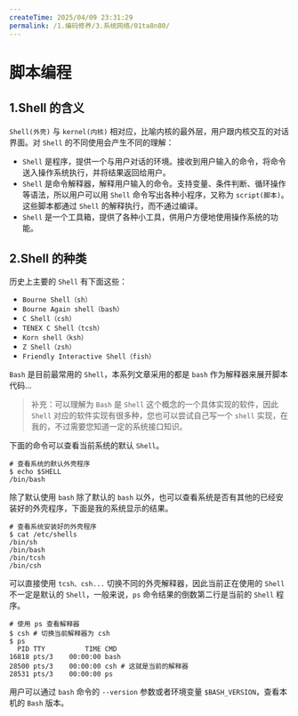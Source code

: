 ```yaml
---
createTime: 2025/04/09 23:31:29
permalink: /1.编码修养/3.系统网络/01ta8n80/
---
```


# 脚本编程

## 1.Shell 的含义

`Shell(外壳)` 与 `kernel(内核)` 相对应，比喻内核的最外层，用户跟内核交互的对话界面。对 `Shell` 的不同使用会产生不同的理解：

-   `Shell` 是程序，提供一个与用户对话的环境。接收到用户输入的命令，将命令送入操作系统执行，并将结果返回给用户。
-   `Shell` 是命令解释器，解释用户输入的命令。支持变量、条件判断、循环操作等语法，所以用户可以用 `Shell` 命令写出各种小程序，又称为 `script(脚本)`。这些脚本都通过 `Shell` 的解释执行，而不通过编译。
-   `Shell` 是一个工具箱，提供了各种小工具，供用户方便地使用操作系统的功能。

## 2.Shell 的种类

历史上主要的 `Shell` 有下面这些：

*   `Bourne Shell（sh）`
*   `Bourne Again shell（bash）`
*   `C Shell（csh）`
*   `TENEX C Shell（tcsh）`
*   `Korn shell（ksh）`
*   `Z Shell（zsh）`
*   `Friendly Interactive Shell（fish）`

`Bash` 是目前最常用的 `Shell`，本系列文章采用的都是 `bash` 作为解释器来展开脚本代码...

>   补充：可以理解为 `Bash` 是 `Shell` 这个概念的一个具体实现的软件，因此 `Shell` 对应的软件实现有很多种，您也可以尝试自己写一个 `shell` 实现，在我的，不过需要您知道一定的系统接口知识。

下面的命令可以查看当前系统的默认 `Shell`。

```shell
# 查看系统的默认外壳程序
$ echo $SHELL
/bin/bash
```

除了默认使用 `bash` 除了默认的 `bash` 以外，也可以查看系统是否有其他的已经安装好的外壳程序，下面是我的系统显示的结果。

```shell
# 查看系统安装好的外壳程序
$ cat /etc/shells
/bin/sh
/bin/bash
/bin/tcsh
/bin/csh
```

可以直接使用 `tcsh、csh...` 切换不同的外壳解释器，因此当前正在使用的 `Shell` 不一定是默认的 `Shell`，一般来说，`ps` 命令结果的倒数第二行是当前的 `Shell` 程序。

```shell
# 使用 ps 查看解释器
$ csh # 切换当前解释器为 csh
$ ps
  PID TTY          TIME CMD
16818 pts/3    00:00:00 bash
28500 pts/3    00:00:00 csh # 这就是当前的解释器
28531 pts/3    00:00:00 ps
```

用户可以通过 `bash` 命令的 `--version` 参数或者环境变量 `$BASH_VERSION`，查看本机的 `Bash` 版本。